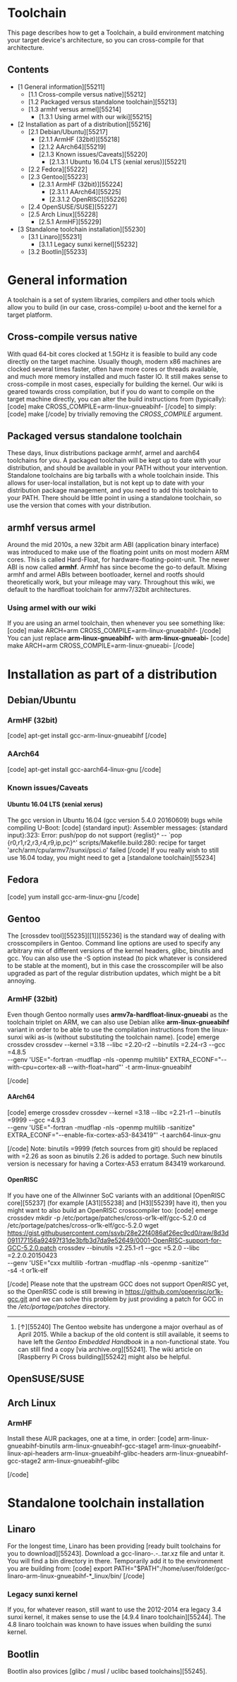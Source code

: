 # Toolchain
This page describes how to get a Toolchain, a build environment matching your target device's architecture, so you can cross-compile for that architecture. 
## Contents
  * [1 General information][55211]
    * [1.1 Cross-compile versus native][55212]
    * [1.2 Packaged versus standalone toolchain][55213]
    * [1.3 armhf versus armel][55214]
      * [1.3.1 Using armel with our wiki][55215]
  * [2 Installation as part of a distribution][55216]
    * [2.1 Debian/Ubuntu][55217]
      * [2.1.1 ArmHF (32bit)][55218]
      * [2.1.2 AArch64][55219]
      * [2.1.3 Known issues/Caveats][55220]
        * [2.1.3.1 Ubuntu 16.04 LTS (xenial xerus)][55221]
    * [2.2 Fedora][55222]
    * [2.3 Gentoo][55223]
      * [2.3.1 ArmHF (32bit)][55224]
        * [2.3.1.1 AArch64][55225]
        * [2.3.1.2 OpenRISC][55226]
    * [2.4 OpenSUSE/SUSE][55227]
    * [2.5 Arch Linux][55228]
      * [2.5.1 ArmHF][55229]
  * [3 Standalone toolchain installation][55230]
    * [3.1 Linaro][55231]
      * [3.1.1 Legacy sunxi kernel][55232]
    * [3.2 Bootlin][55233]

# General information
A toolchain is a set of system libraries, compilers and other tools which allow you to build (in our case, cross-compile) u-boot and the kernel for a target platform. 
## Cross-compile versus native
With quad 64-bit cores clocked at 1.5GHz it is feasible to build any code directly on the target machine. Usually though, modern x86 machines are clocked several times faster, often have more cores or threads available, and much more memory installed and much faster IO. It still makes sense to cross-compile in most cases, especially for building the kernel. 
Our wiki is geared towards cross compilation, but if you do want to compile on the target machine directly, you can alter the build instructions from (typically): 
[code] 
    make CROSS_COMPILE=arm-linux-gnueabihf-
[/code]
to simply: 
[code] 
    make
[/code]
by trivially removing the _CROSS_COMPILE_ argument. 
## Packaged versus standalone toolchain
These days, linux distributions package armhf, armel and aarch64 toolchains for you. A packaged toolchain will be kept up to date with your distribution, and should be available in your PATH without your intervention. 
Standalone toolchains are big tarballs with a whole toolchain inside. This allows for user-local installation, but is not kept up to date with your distribution package management, and you need to add this toolchain to your PATH. 
There should be little point in using a standalone toolchain, so use the version that comes with your distribution. 
## armhf versus armel
Around the mid 2010s, a new 32bit arm ABI (application binary interface) was introduced to make use of the floating point units on most modern ARM cores. This is called Hard-Float, for hardware-floating-point-unit. The newer ABI is now called **armhf**. Armhf has since become the go-to default. 
Mixing armhf and armel ABIs between bootloader, kernel and rootfs should theoretically work, but your mileage may vary. 
Throughout this wiki, we default to the hardfloat toolchain for armv7/32bit architectures. 
### Using armel with our wiki
If you are using an armel toolchain, then whenever you see something like: 
[code] 
    make ARCH=arm CROSS_COMPILE=arm-linux-gnueabihf-
[/code]
You can just replace **arm-linux-gnueabihf-** with **arm-linux-gnueabi-**
[code] 
    make ARCH=arm CROSS_COMPILE=arm-linux-gnueabi-
[/code]
# Installation as part of a distribution
## Debian/Ubuntu
### ArmHF (32bit)
[code] 
    apt-get install gcc-arm-linux-gnueabihf
[/code]
### AArch64
[code] 
    apt-get install gcc-aarch64-linux-gnu
[/code]
### Known issues/Caveats
#### Ubuntu 16.04 LTS (xenial xerus)
The gcc version in Ubuntu 16.04 (gcc version 5.4.0 20160609) bugs while compiling U-Boot: 
[code] 
    {standard input}: Assembler messages:
    {standard input}:323: Error: push/pop do not support {reglist}^ -- `pop {r0,r1,r2,r3,r4,r9,ip,pc}^'
    scripts/Makefile.build:280: recipe for target 'arch/arm/cpu/armv7/sunxi/psci.o' failed
[/code]
If you really wish to still use 16.04 today, you might need to get a [standalone toolchain][55234]
## Fedora
[code] 
    yum install gcc-arm-linux-gnu
[/code]
## Gentoo
The [crossdev tool][55235][[1]][55236] is the standard way of dealing with crosscompilers in Gentoo. Command line options are used to specify any arbitrary mix of different versions of the kernel headers, glibc, binutils and gcc. You can also use the -S option instead (to pick whatever is considered to be stable at the moment), but in this case the crosscompiler will be also upgraded as part of the regular distribution updates, which might be a bit annoying. 
### ArmHF (32bit)
Even though Gentoo normally uses **armv7a-hardfloat-linux-gnueabi** as the toolchain triplet on ARM, we can also use Debian alike **arm-linux-gnueabihf** variant in order to be able to use the compilation instructions from the linux-sunxi wiki as-is (without substituting the toolchain name). 
[code] 
    emerge crossdev
    crossdev --kernel =3.18 --libc =2.20-r2 --binutils =2.24-r3 --gcc =4.8.5 \
             --genv 'USE="-fortran -mudflap -nls -openmp multilib" EXTRA_ECONF="--with-cpu=cortex-a8 --with-float=hard"' -t arm-linux-gnueabihf
    
[/code]
#### AArch64
[code] 
    emerge crossdev
    crossdev --kernel =3.18 --libc =2.21-r1 --binutils =9999 --gcc =4.9.3 \
             --genv 'USE="-fortran -mudflap -nls -openmp multilib -sanitize" EXTRA_ECONF="--enable-fix-cortex-a53-843419"' -t aarch64-linux-gnu
    
[/code]
Note: binutils =9999 (fetch sources from git) should be replaced with =2.26 as soon as binutils 2.26 is added to portage. Such new binutils version is necessary for having a Cortex-A53 erratum 843419 workaround. 
#### OpenRISC
If you have one of the Allwinner SoC variants with an additional [OpenRISC core][55237] (for example [A31][55238] and [H3][55239] have it), then you might want to also build an OpenRISC crosscompiler too: 
[code] 
    emerge crossdev
    mkdir -p /etc/portage/patches/cross-or1k-elf/gcc-5.2.0
    cd /etc/portage/patches/cross-or1k-elf/gcc-5.2.0
    wget https://gist.githubusercontent.com/ssvb/28e22f4086af26ec9cd0/raw/8d3d091177156a92497f31de3bfb3d7da9e52649/0001-OpenRISC-support-for-GCC-5.2.0.patch
    crossdev --binutils =2.25.1-r1 --gcc =5.2.0 --libc =2.2.0.20150423 \
             --genv 'USE="cxx multilib -fortran -mudflap -nls -openmp -sanitize"' \
             -s4 -t or1k-elf
    
[/code]
Please note that the upstream GCC does not support OpenRISC yet, so the OpenRISC code is still brewing in <https://github.com/openrisc/or1k-gcc.git> and we can solve this problem by just providing a patch for GCC in the _/etc/portage/patches_ directory. 
* * *
  1. [↑][55240] The Gentoo website has undergone a major overhaul as of April 2015. While a backup of the old content is still available, it seems to have left the _Gentoo Embedded Handbook_ in a non-functional state. You can still find a copy [via archive.org][55241]. The wiki article on [Raspberry Pi Cross building][55242] might also be helpful.

## OpenSUSE/SUSE
## Arch Linux
### ArmHF
Install these AUR packages, one at a time, in order: 
[code] 
    arm-linux-gnueabihf-binutils
    arm-linux-gnueabihf-gcc-stage1
    arm-linux-gnueabihf-linux-api-headers
    arm-linux-gnueabihf-glibc-headers
    arm-linux-gnueabihf-gcc-stage2
    arm-linux-gnueabihf-glibc
    
[/code]
# Standalone toolchain installation
## Linaro
For the longest time, Linaro has been providing [ready built toolchains for you to download][55243]. 
Download a gcc-linaro-<major>.<minor>-<year>.<month>.tar.xz file and untar it. 
You will find a bin directory in there. Temporarily add it to the environment you are building from: 
[code] 
    export PATH="$PATH":/home/user/folder/gcc-linaro-arm-linux-gnueabihf-*_linux/bin/
[/code]
### Legacy sunxi kernel
If you, for whatever reason, still want to use the 2012-2014 era legacy 3.4 sunxi kernel, it makes sense to use the [4.9.4 linaro toolchain][55244]. 
The 4.8 linaro toolchain was known to have issues when building the sunxi kernel. 
## Bootlin
Bootlin also provices [glibc / musl / uclibc based toolchains][55245].
